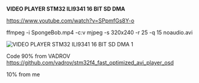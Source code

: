 **VIDEO PLAYER STM32 ILI9341 16 BIT SD DMA**

https://www.youtube.com/watch?v=SPpmfGs8Y-o

ffmpeg -i SpongeBob.mp4 -c:v mjpeg -s 320x240 -r 25 -q 15 noaudio.avi

![VIDEO PLAYER STM32 ILI9341 16 BIT SD DMA 1](https://github.com/user-attachments/assets/90c0f919-6ee1-49d6-9c49-27533593ba53)

Code 90% from VADROV https://github.com/vadrov/stm32f4_fast_optimized_avi_player_osd 

10% from me
